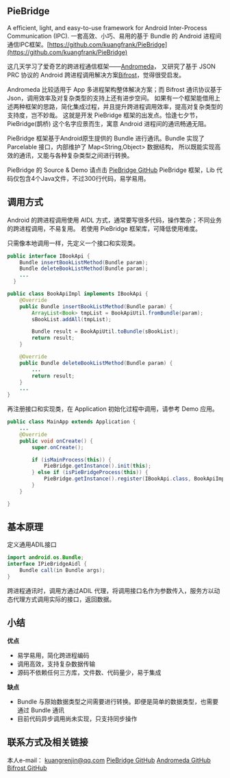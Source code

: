 ## PieBridge
A efficient, light, and easy-to-use framework for Android Inter-Process Communication (IPC).
一套高效、小巧、易用的基于 Bundle 的 Android 进程间通信IPC框架。[https://github.com/kuangfrank/PieBridge](https://github.com/kuangfrank/PieBridge)

这几天学习了爱奇艺的跨进程通信框架——[Andromeda](https://github.com/iqiyi/Andromeda)，
又研究了基于 JSON PRC 协议的 Android 跨进程调用解决方案[Bifrost](https://github.com/LiushuiXiaoxia/Bifrost)，觉得很受启发。

Andromeda 比较适用于 App 多进程架构整体解决方案；而 Bifrost 通讯协议基于 Json，调用效率及对复杂类型的支持上还有进步空间。
如果有一个框架能借用上述两种框架的思路，简化集成过程，并且提升跨进程调用效率，提高对复杂类型的支持度，岂不妙哉。
这就是开发 PieBridge 框架的出发点。恰逢七夕节，PieBridge(鹊桥) 这个名字应景而生，寓意 Android 进程间的通讯畅通无阻。

PieBridge 框架基于Android原生提供的 Bundle 进行通讯。Bundle 实现了 Parcelable 接口，内部维护了 Map<String,Object> 数据结构，
所以既能实现高效的通讯，又能与各种复杂类型之间进行转换。

PieBridge 的 Source & Demo 请点击 [PieBridge GitHub](https://github.com/kuangfrank/PieBridge)
PieBridge 框架，Lib 代码仅包含4个Java文件，不过300行代码，易学易用。

## 调用方式

Android 的跨进程调用使用 AIDL 方式，通常要写很多代码，操作繁杂；不同业务的跨进程调用，不易复用。
若使用 PieBridge 框架库，可降低使用难度。

只需像本地调用一样，先定义一个接口和实现类。
```java
public interface IBookApi {
    Bundle insertBookListMethod(Bundle param);
    Bundle deleteBookListMethod(Bundle param);
    ...
  }
```

```java
public class BookApiImpl implements IBookApi {
    @Override
    public Bundle insertBookListMethod(Bundle param) {
        ArrayList<Book> tmpList = BookApiUtil.fromBundle(param);
        sBookList.addAll(tmpList);

        Bundle result = BookApiUtil.toBundle(sBookList);
        return result;
    }

    @Override
    public Bundle deleteBookListMethod(Bundle param) {
        ...
        return result;
    }
    ...
}
```

再注册接口和实现类，在 Application 初始化过程中调用，请参考 Demo 应用。

```java
public class MainApp extends Application {
    ...
    @Override
    public void onCreate() {
        super.onCreate();

        if (isMainProcess(this)) {
            PieBridge.getInstance().init(this);
        } else if (isPieBridgeProcess(this)) {
            PieBridge.getInstance().register(IBookApi.class, BookApiImpl.getInstance());
        }
    }

}
```

## 基本原理

定义通用ADIL接口

```java
import android.os.Bundle;
interface IPieBridgeAidl {
    Bundle call(in Bundle args);
}
```

跨进程通讯时，调用方通过ADIL 代理，将调用接口名作为参数传入，服务方以动态代理方式调用实际的接口，返回数据。


## 小结

**优点**

* 易学易用，简化跨进程编码
* 调用高效，支持复杂数据传输
* 源码不依赖任何三方库，文件数、代码量少，易于集成

**缺点**

* Bundle 与原始数据类型之间需要进行转换。即便是简单的数据类型，也需要通过 Bundle 通讯
* 目前代码异步调用尚未实现，只支持同步操作

## 联系方式及相关链接

本人e-mail： kuangrenjin@qq.com
[PieBridge GitHub](https://github.com/kuangfrank/PieBridge)
[Andromeda GitHub](https://github.com/iqiyi/Andromeda)
[Bifrost GitHub](https://github.com/LiushuiXiaoxia/Bifrost)

